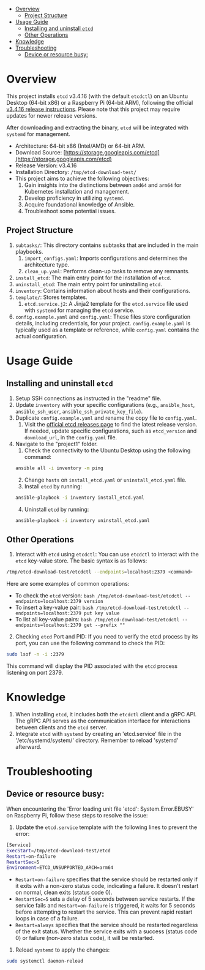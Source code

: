 - [Overview](#overview)
  - [Project Structure](#project-structure)
- [Usage Guide](#usage-guide)
  - [Installing and uninstall `etcd`](#installing-and-uninstall-etcd)
  - [Other Operations](#other-operations)
- [Knowledge](#knowledge)
- [Troubleshooting](#troubleshooting)
  - [Device or resource busy:](#device-or-resource-busy)

# Overview
This project installs `etcd` v3.4.16 (with the default `etcdctl`) on an Ubuntu Desktop (64-bit x86) or a Raspberry Pi (64-bit ARM), following the official [v3.4.16 release instructions](https://github.com/etcd-io/etcd/releases/tag/v3.4.16). Please note that this project may require updates for newer release versions.

After downloading and extracting the binary, `etcd` will be integrated with `systemd` for management.

* Architecture: 64-bit x86 (Intel/AMD) or 64-bit ARM.
* Download Source: [https://storage.googleapis.com/etcd](https://storage.googleapis.com/etcd)
* Release Version: v3.4.16
* Installation Directory: `/tmp/etcd-download-test/`
* This project aims to achieve the following objectives:
  1. Gain insights into the distinctions between `amd64` and `arm64` for Kubernetes installation and management.
  2. Develop proficiency in utilizing `systemd`.
  3. Acquire foundational knowledge of Ansible.
  4. Troubleshoot some potential issues.

## Project Structure
1. `subtasks/`: This directory contains subtasks that are included in the main playbooks.
   1. `import_configs.yaml`: Imports configurations and determines the architecture type.
   2. `clean_up.yaml`: Performs clean-up tasks to remove any remnants.
2. `install_etcd`: The main entry point for the installation of `etcd`.
3. `uninstall_etcd`: The main entry point for uninstalling `etcd`.
4. `inventory`: Contains information about hosts and their configurations.
5. `template/`: Stores templates.
   1. `etcd.service.j2`: A Jinja2 template for the `etcd.service` file used with `systemd` for managing the `etcd` service.
6. `config.example.yaml` and `config.yaml`: These files store configuration details, including credentials, for your project. `config.example.yaml` is typically used as a template or reference, while `config.yaml` contains the actual configuration.

# Usage Guide
## Installing and uninstall `etcd`
1. Setup SSH connections as instructed in the "readme" file.
2. Update `inventory` with your specific configurations (e.g., `ansible_host`, `ansible_ssh_user`, `ansible_ssh_private_key_file`).
3. Duplicate `config.example.yaml` and rename the copy file to `config.yaml`. 
   1. Visit the [official etcd releases page](https://github.com/etcd-io/etcd/releases) to find the latest release version. If needed, update specific configurations, such as `etcd_version` and `download_url`, in the `config.yaml` file.
4. Navigate to the "project1" folder.
   1. Check the connectivity to the Ubuntu Desktop using the following command:
    ```bash
    ansible all -i inventory -m ping
    ```
   2. Change `hosts` on `install_etcd.yaml` or `uninstall_etcd.yaml` file.
   3. Install `etcd` by running:
    ```bash
    ansible-playbook -i inventory install_etcd.yaml
    ```
   4. Uninstall `etcd` by running:
    ```bash
    ansible-playbook -i inventory uninstall_etcd.yaml
    ```

## Other Operations
1. Interact with `etcd` using `etcdctl`:
You can use `etcdctl` to interact with the `etcd` key-value store. The basic syntax is as follows:
```bash
/tmp/etcd-download-test/etcdctl --endpoints=localhost:2379 <command>
```
Here are some examples of common operations:
   * To check the `etcd` version:
    ```bash
    /tmp/etcd-download-test/etcdctl --endpoints=localhost:2379 version
    ```
   * To insert a key-value pair:
    ```bash
    /tmp/etcd-download-test/etcdctl --endpoints=localhost:2379 put key value
    ```
   * To list all key-value pairs:
    ```bash
    /tmp/etcd-download-test/etcdctl --endpoints=localhost:2379 get --prefix ""
    ```
2. Checking `etcd` Port and PID:
If you need to verify the etcd process by its port, you can use the following command to check the PID:
```bash
sudo lsof -n -i :2379
```
This command will display the PID associated with the `etcd` process listening on port 2379.


# Knowledge
1. When installing `etcd`, it includes both the `etcdctl` client and a gRPC API. The gRPC API serves as the communication interface for interactions between clients and the `etcd` server.
2. Integrate `etcd` with `systemd` by creating an 'etcd.service' file in the '/etc/systemd/system/' directory. Remember to reload 'systemd' afterward.

# Troubleshooting
## Device or resource busy:
When encountering the 'Error loading unit file 'etcd': System.Error.EBUSY' on Raspberry Pi, follow these steps to resolve the issue:
1. Update the `etcd.service` template with the following lines to prevent the error:
```bash
[Service]
ExecStart=/tmp/etcd-download-test/etcd
Restart=on-failure
RestartSec=5
Environment=ETCD_UNSUPPORTED_ARCH=arm64
```
   * `Restart=on-failure` specifies that the service should be restarted only if it exits with a non-zero status code, indicating a failure. It doesn't restart on normal, clean exits (status code 0).
   * `RestartSec=5` sets a delay of 5 seconds between service restarts. If the service fails and `Restart=on-failure` is triggered, it waits for 5 seconds before attempting to restart the service. This can prevent rapid restart loops in case of a failure.
   * `Restart=always` specifies that the service should be restarted regardless of the exit status. Whether the service exits with a success (status code 0) or failure (non-zero status code), it will be restarted.

1. Reload `systemd` to apply the changes:
```bash
sudo systemctl daemon-reload
```